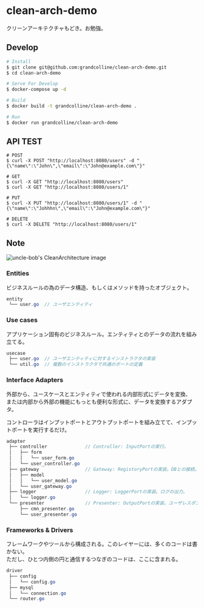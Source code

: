 # clean-arch-demo

クリーンアーキテクチャもどき。お勉強。


## Develop

```bash
# Install
$ git clone git@github.com:grandcolline/clean-arch-demo.git
$ cd clean-arch-demo

# Serve For Develop
$ docker-compose up -d

# Build
$ docker build -t grandcolline/clean-arch-demo .

# Run
$ docker run grandcolline/clean-arch-demo
```

## API TEST

```
# POST
$ curl -X POST "http://localhost:8080/users" -d "{\"name\":\"John\",\"email\":\"John@example.com\"}"

# GET
$ curl -X GET "http://localhost:8080/users"
$ curl -X GET "http://localhost:8080/users/1"

# PUT
$ curl -X PUT "http://localhost:8080/users/1" -d "{\"name\":\"Johhhn\",\"email\":\"John@example.com\"}"

# DELETE
$ curl -X DELETE "http://localhost:8080/users/1"
```

## Note

![uncle-bob's CleanArchitecture image](https://blog.cleancoder.com/uncle-bob/images/2012-08-13-the-clean-architecture/CleanArchitecture.jpg)

### Entities

ビジネスルールの為のデータ構造、もしくはメソッドを持ったオブジェクト。

```java
entity
 └── user.go  // ユーザエンティティ
```

### Use cases

アプリケーション固有のビジネスルール。エンティティとのデータの流れを組み立てる。

```java
usecase
 ├── user.go  // ユーザエンティティに対するインストラクタの実装
 └── util.go  // 複数のインストラクタで共通のポートの定義
```

### Interface Adapters

外部から、ユースケースとエンティティで使われる内部形式にデータを変換、  
または内部から外部の機能にもっとも便利な形式に、データを変換するアダプタ。

コントローラはインプットポートとアウトプットポートを組み立てて、インプットポートを実行するだけ。

```java
adapter
 ├── controller              // Controller: InputPortの実行。
 │   ├── form
 │   │   └── user_form.go
 │   └── user_controller.go
 ├── gateway                 // Gateway: RegistoryPortの実装。DBとの接続。
 │   ├── model
 │   │   └── user_model.go
 │   └── user_gateway.go
 ├── logger                  // Logger: LoggerPortの実装。ログの出力。
 │   └── logger.go
 └── presenter               // Presenter: OutputPortの実装。ユーザレスポンス。
     ├── cmn_presenter.go
     └── user_presenter.go
```

### Frameworks & Drivers

フレームワークやツールから構成される。このレイヤーには、多くのコードは書かない。  
ただし、ひとつ内側の円と通信するつなぎのコードは、ここに含まれる。

```java
driver
 ├── config
 │   └── config.go
 ├── mysql
 │   └── connection.go
 └── router.go
```

